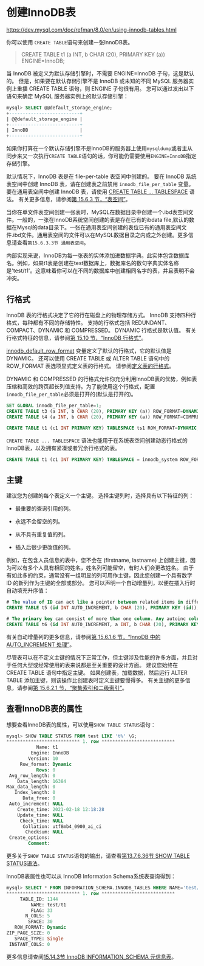 # 创建InnoDB表

<https://dev.mysql.com/doc/refman/8.0/en/using-innodb-tables.html>

你可以使用 `CREATE TABLE`语句来创建一张InnoDB表。

> CREATE TABLE t1 (a INT, b CHAR (20), PRIMARY KEY (a)) ENGINE=InnoDB;

当 InnoDB 被定义为默认存储引擎时，不需要 ENGINE=InnoDB 子句，这是默认的。 但是，如果要在默认存储引擎不是 InnoDB 或未知的不同 MySQL 服务器实例上重播 CREATE TABLE 语句，则 ENGINE 子句很有用。 您可以通过发出以下语句来确定 MySQL 服务器实例上的默认存储引擎：

```sql
mysql> SELECT @@default_storage_engine;
+--------------------------+
| @@default_storage_engine |
+--------------------------+
| InnoDB                   |
+--------------------------+
```

如果你打算在一个默认存储引擎不是InnoDB的服务器上使用`mysqldump`或者主从同步来又一次执行`CREATE TABLE`语句的话，你可能仍需要使用`ENGINE=InnoDB`指定存储引擎。

默认情况下，InnoDB 表是在 file-per-table 表空间中创建的。 要在 InnoDB 系统表空间中创建 InnoDB 表，请在创建表之前禁用 `innodb_file_per_table` 变量。 要在通用表空间中创建 InnoDB 表，请使用 [CREATE TABLE ... TABLESPACE](https://dev.mysql.com/doc/refman/8.0/en/create-table.html) 语法。 有关更多信息，请参阅[第 15.6.3 节，“表空间”](https://dev.mysql.com/doc/refman/8.0/en/innodb-tablespace.html)。

当你在单文件表空间创建一张表时，MySQL在数据目录中创建一个.ibd表空间文件。一般的，一张在InnoDB系统空间创建的表是存在已有的ibdata file,默认的数据在Mysql的data目录下。一张在通用表空间创建的表位已有的通用表空间文件.ibd文件。通用表空间的文件可以在MySQL数据目录之内或之外创建。更多信息请查看`第15.6.3.3节 通用表空间`。

内部实现来说，InnoDB为每一张表的实体添加进数据字典。此实体包含数据库名。例如，如果t1表是创建在test数据库上，数据库名的数句字典实体名称是'test/t1'。这意味着你可以在不同的数据库中创建相同名字的表，并且表明不会冲突。

## 行格式

InnoDB 表的行格式决定了它的行在磁盘上的物理存储方式。 InnoDB 支持四种行格式，每种都有不同的存储特性。 支持的行格式包括 REDUNDANT、COMPACT、DYNAMIC 和 COMPRESSED。 DYNAMIC 行格式是默认值。 有关行格式特征的信息，请参阅[第 15.10 节，“InnoDB 行格式”](https://dev.mysql.com/doc/refman/8.0/en/innodb-row-format.html)。

[innodb_default_row_format](https://dev.mysql.com/doc/refman/8.0/en/innodb-parameters.html#sysvar_innodb_default_row_format) 变量定义了默认的行格式，它的默认值是 DYNAMIC。 还可以使用 CREATE TABLE 或 ALTER TABLE 语句中的 ROW_FORMAT 表选项显式定义表的行格式。 请参阅[定义表的行格式](https://dev.mysql.com/doc/refman/8.0/en/innodb-row-format.html#innodb-row-format-defining)。

DYNAMIC 和 COMPRESSED 的行格式允许你充分利用InnoDB表的优势，例如表压缩和高效的跨页超长列值支持。为了能使用这个行格式，配置`innodb_file_per_table`必须是打开的(默认是打开的)。

```sql
SET GLOBAL innodb_file_per_table=1;
CREATE TABLE t3 (a INT, b CHAR (20), PRIMARY KEY (a)) ROW_FORMAT=DYNAMIC;
CREATE TABLE t4 (a INT, b CHAR (20), PRIMARY KEY (a)) ROW_FORMAT=COMPRESSED;
```

```sql
CREATE TABLE t1 (c1 INT PRIMARY KEY) TABLESPACE ts1 ROW_FORMAT=DYNAMIC;
```

`CREATE TABLE ... TABLESPACE` 语法也能用于在系统表空间创建动态行格式的InnoDB表，以及拥有紧凑或者冗余行格式的表。

```sql
CREATE TABLE t1 (c1 INT PRIMARY KEY) TABLESPACE = innodb_system ROW_FORMAT=DYNAMIC;
```

## 主键

建议您为创建的每个表定义一个主键。 选择主键列时，选择具有以下特征的列：

- 最重要的查询引用的列。

- 永远不会留空的列。

- 从不具有重复值的列。

- 插入后很少更改值的列。

例如，在包含人员信息的表中，您不会在 (firstname, lastname) 上创建主键，因为可以有多个人具有相同的姓名，姓名列可能留空，有时人们会更改姓名。 由于有如此多的约束，通常没有一组明显的列可用作主键，因此您创建一个具有数字 ID 的新列作为主键的全部或部分。 您可以声明一个自动增量列，以便在插入行时自动填充升序值：

```sql
# The value of ID can act like a pointer between related items in different tables.
CREATE TABLE t5 (id INT AUTO_INCREMENT, b CHAR (20), PRIMARY KEY (id));

# The primary key can consist of more than one column. Any autoinc column must come first.
CREATE TABLE t6 (id INT AUTO_INCREMENT, a INT, b CHAR (20), PRIMARY KEY (id,a));
```

有关自动增量列的更多信息，请参阅[第 15.6.1.6 节，“InnoDB 中的 AUTO_INCREMENT 处理”](https://dev.mysql.com/doc/refman/8.0/en/innodb-auto-increment-handling.html)。

尽管表可以在不定义主键的情况下正常工作，但主键涉及性能的许多方面，并且对于任何大型或经常使用的表来说都是至关重要的设计方面。 建议您始终在 CREATE TABLE 语句中指定主键。 如果创建表，加载数据，然后运行 ALTER TABLE 添加主键，则该操作比创建表时定义主键要慢得多。 有关主键的更多信息，请参阅[第 15.6.2.1 节，“聚集索引和二级索引”](https://dev.mysql.com/doc/refman/8.0/en/innodb-index-types.html)。

## 查看InnoDB表的属性

想要查看InnoDB表的属性，可以使用`SHOW TABLE STATUS`语句：

```sql
mysql> SHOW TABLE STATUS FROM test LIKE 't%' \G;
*************************** 1. row ***************************
           Name: t1
         Engine: InnoDB
        Version: 10
     Row_format: Dynamic
           Rows: 0
 Avg_row_length: 0
    Data_length: 16384
Max_data_length: 0
   Index_length: 0
      Data_free: 0
 Auto_increment: NULL
    Create_time: 2021-02-18 12:18:28
    Update_time: NULL
     Check_time: NULL
      Collation: utf8mb4_0900_ai_ci
       Checksum: NULL
 Create_options: 
        Comment:
```

更多关于`SHOW TABLE STATUS`语句的输出，请查看[第13.7.6.36节 SHOW TABLE STATUS语法](https://dev.mysql.com/doc/refman/8.0/en/show-table-status.html)。

InnoDB表属性也可以从 InnoDB Information Schema系统表查询得到：

```sql
mysql> SELECT * FROM INFORMATION_SCHEMA.INNODB_TABLES WHERE NAME='test/t1' \G
*************************** 1. row ***************************
     TABLE_ID: 1144
         NAME: test/t1
         FLAG: 33
       N_COLS: 5
        SPACE: 30
   ROW_FORMAT: Dynamic
ZIP_PAGE_SIZE: 0
   SPACE_TYPE: Single
 INSTANT_COLS: 0
```

更多信息请查阅[15.14.3节 InnoDB INFORMATION_SCHEMA 元信息表](https://dev.mysql.com/doc/refman/8.0/en/innodb-information-schema-system-tables.html)。
